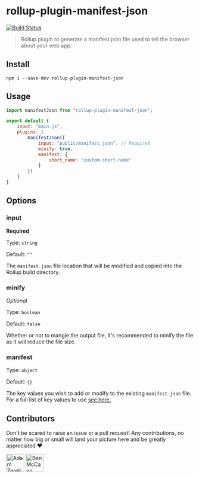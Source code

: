 # rollup-plugin-manifest-json

[![Build Status](https://travis-ci.org/adamzerella/rollup-plugin-manifest-json.svg?branch=master)](https://travis-ci.org/adamzerella/rollup-plugin-manifest-json)

> Rollup plugin to generate a manifest.json file used to tell the browser about your web app.

## Install

```
npm i --save-dev rollup-plugin-manifest-json
```

## Usage

```js
import manifestJson from "rollup-plugin-manifest-json";

export default {
    input: "main.js",
    plugins: [
        manifestJson({
            input: "public/manifest.json", // Required
            minify: true,
            manifest: {
                short_name: "custom-short-name"
            }
        })
    ]
}
```

## Options

### input

**Required**

Type: `string`

Default: `""`

The `manifest.json` file location  that will be modified and copied into the Rollup build directory.

### minify

_Optional_

Type: `boolean`

Default: `false`

Whether or not to mangle the output file, it's recommended to minify the file as it will reduce the file size.

### manifest

Type: `object`

Default: `{}`

The key values you wish to add or modify to the existing `manifest.json` file. For a full list of key values to use [see here.](https://developer.mozilla.org/en-US/docs/Mozilla/Add-ons/WebExtensions/manifest.json)

## Contributors

Don't be scared to raise an issue or a pull request! Any contributions, no matter how big or small will land your picture here and be greatly appreciated ❤️

<div style="display:inline;">
  <a href="https://github.com/adamzerella"><img width="48" height="48" src="https://avatars0.githubusercontent.com/u/1501560?s=460&v=4" alt="Adam Zerella"/></a>
  <a href="https://github.com/benmccann"><img width="48" height="48" src="https://avatars1.githubusercontent.com/u/322311?s=460&u=4303e3b2c87b6eab07d258faf5090deedef4550b&v=4" alt="Ben McCann"/></a>
</div>
